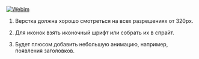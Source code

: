 
<a href="https://search-omdb.herokuapp.com/"><img src="https://raw.githubusercontent.com/ojenya/test-emphasoft/master/public/preview.png" title="Webim" alt="Webim"></a>

1) Верстка должна хорошо смотреться на всех разрешениях от 320px.

2) Для иконок взять иконочный шрифт или собрать их в спрайт.

3) Будет плюсом добавить небольшую анимацию, например, появления заголовков.


